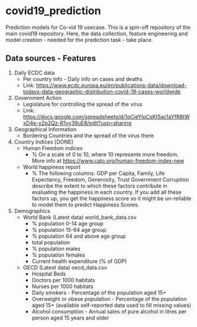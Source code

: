 # covid19_prediction
Prediction models for Co-vid 19 usecase. This is a spin-off repository of the main covid19 repository. Here, the data collection, feature engineering and model creation - needed for the prediction task - take place.

## Data sources - Features

1. Daily ECDC data
    - Per country info - Daily info on cases and deaths
    - Link: https://www.ecdc.europa.eu/en/publications-data/download-todays-data-geographic-distribution-covid-19-cases-worldwide
2. Government Action
    - Legislature for controlling the spread of the virus
    - Link: https://docs.google.com/spreadsheets/d/1oCieYIoCsKt5ac1aYfR8tWxD4e-y2p2Qz-R1yy39uE8/edit?usp=sharing
3. Geographical Information
    - Bordering Countries and the spread of the virus there
4. Country Indices [DONE]
    - Human Freedom indices
        - % On a scale of 0 to 10, where 10 represents more freedom. More info at https://www.cato.org/human-freedom-index-new
    - World happiness report
        - % The following columns: GDP per Capita, Family, Life Expectancy, Freedom, Generosity, Trust Government Corruption describe the extent to which these factors contribute in evaluating the happiness in each country. If you add all these factors up, you get the happiness score so it might be un-reliable to model them to predict Happiness Scores.
5. Demographics
    - World Bank (Latest data) world_bank_data.csv
        - % population 0-14 age group
        - % population 15-64 age group
        - % population 64 and above age group
        - total population
        - % population males
        - % population females
        - Current health expenditure (% of GDP)
    - OECD (Latest data) oecd_data.csv
        - Hospital Beds
        - Doctors per 1000 habitats
        - Nurses per 1000 habitats
        - Daily smokers - Percentage of the population aged 15+
        - Overweight or obese population - Percentage of the population aged 15+ (available self-reported data used to fill missing values)
        - Alcohol consumption - Annual sales of pure alcohol in litres per person aged 15 years and older
